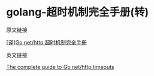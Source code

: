 # golang-超时机制完全手册(转)

<!--
<!key!>: {2d6e6f21-4a54-44e1-9e37-4ad78d43c17c}
-->

原文链接

[[译]Go net/http 超时机制完全手册](https://colobu.com/2016/07/01/the-complete-guide-to-golang-net-http-timeouts/)

英文链接

[The complete guide to Go net/http timeouts](https://blog.cloudflare.com/the-complete-guide-to-golang-net-http-timeouts/)

